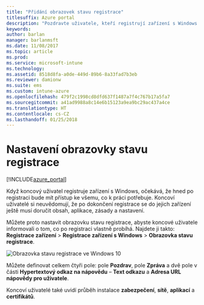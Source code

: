 ```yaml
---
title: "Přidání obrazovek stavu registrace"
titlesuffix: Azure portal
description: "Pozdravte uživatele, kteří registrují zařízení s Windows 10."
keywords: 
author: barlan
manager: barlanmsft
ms.date: 11/08/2017
ms.topic: article
ms.prod: 
ms.service: microsoft-intune
ms.technology: 
ms.assetid: 8518d8fa-a0de-449d-89b6-8a33fad7b3eb
ms.reviewer: damionw
ms.suite: ems
ms.custom: intune-azure
ms.openlocfilehash: 479f2c1998cd8dfd637f1487a7f4c767b17a5fa7
ms.sourcegitcommit: a41ad9988a8c14e6b15123a9ea9bc29ac437a4ce
ms.translationtype: HT
ms.contentlocale: cs-CZ
ms.lasthandoff: 01/25/2018
---
```

# <a name="set-up-an-enrollment-status-screen"></a>Nastavení obrazovky stavu registrace

[!INCLUDE[azure_portal](./includes/azure_portal.md)]

Když koncový uživatel registruje zařízení s Windows, očekává, že hned po registraci bude mít přístup ke všemu, co k práci potřebuje. Koncoví uživatelé si neuvědomují, že po dokončení registrace se do jejich zařízení ještě musí doručit obsah, aplikace, zásady a nastavení.

Můžete proto nastavit obrazovku stavu registrace, abyste koncové uživatele informovali o tom, co po registraci vlastně probíhá. Najdete ji takto: **Registrace zařízení** > **Registrace zařízení s Windows** > **Obrazovka stavu registrace**.

![Obrazovka stavu registrace ve Windows 10](win10-enrollment-status-admin-setup.png)

Můžete definovat celkem čtyři pole: pole **Pozdrav**, pole **Zpráva** a dvě pole v části **Hypertextový odkaz na nápovědu** – **Text odkazu** a **Adresa URL nápovědy pro uživatele**.

Koncoví uživatelé také uvidí průběh instalace **zabezpečení**, **sítě**, **aplikací** a **certifikátů**.
